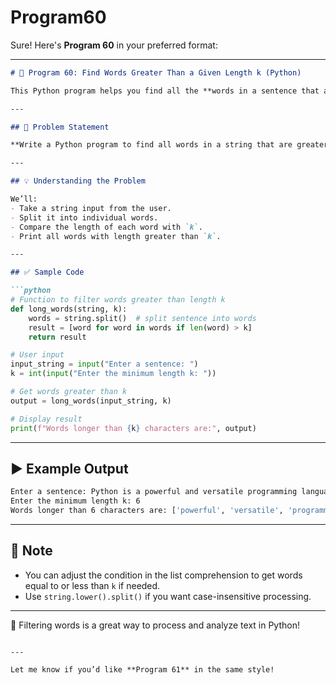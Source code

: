# Program60
Sure! Here's **Program 60** in your preferred format:

---

```markdown
# 📝 Program 60: Find Words Greater Than a Given Length k (Python)

This Python program helps you find all the **words in a sentence that are longer than a given length**.

---

## 📌 Problem Statement

**Write a Python program to find all words in a string that are greater than a given length `k`.**

---

## 💡 Understanding the Problem

We’ll:
- Take a string input from the user.
- Split it into individual words.
- Compare the length of each word with `k`.
- Print all words with length greater than `k`.

---

## ✅ Sample Code

```python
# Function to filter words greater than length k
def long_words(string, k):
    words = string.split()  # split sentence into words
    result = [word for word in words if len(word) > k]
    return result

# User input
input_string = input("Enter a sentence: ")
k = int(input("Enter the minimum length k: "))

# Get words greater than k
output = long_words(input_string, k)

# Display result
print(f"Words longer than {k} characters are:", output)
```

---

## ▶️ Example Output

```bash
Enter a sentence: Python is a powerful and versatile programming language
Enter the minimum length k: 6
Words longer than 6 characters are: ['powerful', 'versatile', 'programming', 'language']
```

---

## 🧠 Note

- You can adjust the condition in the list comprehension to get words equal to or less than `k` if needed.
- Use `string.lower().split()` if you want case-insensitive processing.

---

📝 Filtering words is a great way to process and analyze text in Python!

```

---

Let me know if you’d like **Program 61** in the same style!
